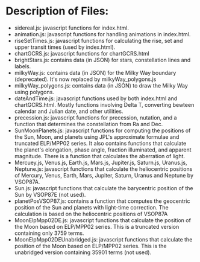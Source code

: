 # Description of Files:

- sidereal.js: javascript functions for index.html.
- animation.js: javascript functions for handling animations in index.html.
- riseSetTimes.js: javascript functions for calculating the rise, set and upper transit times (used by index.html).
- chartGCRS.js: javascript functions for chartGCRS.html
- brightStars.js: contains data (in JSON) for stars, constellation lines and labels.
- milkyWay.js: contains data (in JSON) for the Milky Way boundary (deprecated). It's now replaced by milkyWay_polygons.js
- milkyWay_polygons.js: contains data (in JSON) to draw the Milky Way using polygons.
- dateAndTime.js: javascript functions used by both index.html and chartGCRS.html. Mostly functions involving Delta T, converting bewteen calendar and Julian date, and other utilities.
- precession.js: javascript functions for precession, nutation, and a function that determines the constellation from Ra and Dec.
- SunMoonPlanets.js: javascript functions for computing the positions of the Sun, Moon, and planets using JPL's approximate formulae and truncated ELP/MPP02 series. It also contains functions that calculate the planet's elongation, phase angle, fraction illuminated, and apparent magnitude. There is a function that calculates the aberration of light.
- Mercuey.js, Venus.js, Earth.js, Mars.js, Jupiter.js, Saturn.js, Uranus.js, Neptune.js: javascript functions that calculate the heliocentric positions of Mercury, Venus, Earth, Mars, Jupiter, Saturn, Uranus and Neptune by VSOP87A.
- Sun.js: javascript functions that calculate the barycentric position of the Sun by VSOP87E (not used).
- planetPosVSOP87.js: contains a function that computes the geocentric position of the Sun and planets with light-time correction. The calculation is based on the heliocentric positions of VSOP87A
- MoonElpMpp02DE.js: javascript functions that calculate the position of the Moon based on ELP/MPP02 series. This is a truncated version containing only 3759 terms.
- MoonElpMpp02DEUnabridged.js: javascript functions that calculate the position of the Moon based on ELP/MPP02 series. This is the unabridged version containing 35901 terms (not used).
